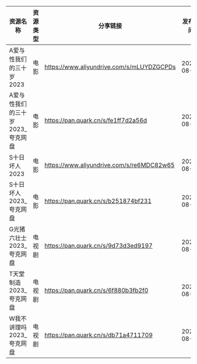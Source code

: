 | 资源名称                | 资源类型 | 分享链接                                      | 发布时间       |
| ------------------- | ---- | ----------------------------------------- | ---------- |
| A爱与性我们的三十岁2023      | 电影   | https://www.aliyundrive.com/s/mLUYDZGCPDs | 2023-08-19 |
| A爱与性我们的三十岁2023_夸克网盘 | 电影   | https://pan.quark.cn/s/fe1ff7d2a56d       | 2023-08-19 |
| S十日坏人2023           | 电影   | https://www.aliyundrive.com/s/re6MDC82w65 | 2023-08-19 |
| S十日坏人2023_夸克网盘      | 电影   | https://pan.quark.cn/s/b251874bf231       | 2023-08-19 |
| G光猪六壮士2023_夸克网盘     | 电视剧  | https://pan.quark.cn/s/9d73d3ed9197       | 2023-08-19 |
| T天堂制造2023_夸克网盘      | 电视剧  | https://pan.quark.cn/s/6f880b3fb2f0       | 2023-08-19 |
| W我不讲理吗2023_夸克网盘     | 电视剧  | https://pan.quark.cn/s/db71a4711709       | 2023-08-19 |
